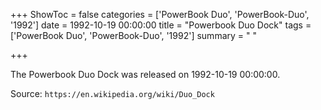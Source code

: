 +++
ShowToc = false
categories = ['PowerBook Duo', 'PowerBook-Duo', '1992']
date = 1992-10-19 00:00:00
title = "Powerbook Duo Dock"
tags = ['PowerBook Duo', 'PowerBook-Duo', '1992']
summary = " "

+++

The Powerbook Duo Dock was released on 1992-10-19 00:00:00.

Source: `https://en.wikipedia.org/wiki/Duo_Dock`


